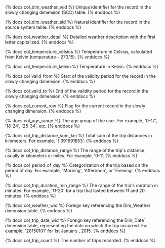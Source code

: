 {% docs col_dim_weather_wid %}
Unique identifier for the record in the slowly changing dimension (SCD) table.
{% enddocs %}

{% docs col_dim_weather_sid %}
Natural identifier for the record in the source system table.
{% enddocs %}

{% docs col_weather_detail %}
Detailed weather description with the first letter capitalized.
{% enddocs %}

{% docs col_temperature_celsius %}
Temperature in Celsius, calculated from Kelvin (temperature - 273.15).
{% enddocs %}

{% docs col_temperature_kelvin %}
Temperature in Kelvin.
{% enddocs %}

{% docs col_valid_from %}
Start of the validity period for the record in the slowly changing dimension.
{% enddocs %}

{% docs col_valid_to %}
End of the validity period for the record in the slowly changing dimension.
{% enddocs %}

{% docs col_current_row %}
Flag for the current record in the slowly changing dimension.
{% enddocs %}

{% docs col_age_range %}
The age group of the user. For example, '0-17', '18-24', '25-34', etc.
{% enddocs %}

{% docs col_trip_distance_sum_km %}
Total sum of the trip distances in kilometers. For example, '1.391691853'.
{% enddocs %}

{% docs col_trip_distance_range %}
The range of the trip's distance, usually in kilometers or miles. For example, '0-1'.
{% enddocs %}

{% docs col_period_of_day %}
Categorization of the trip based on the period of day. For example, 'Morning', 'Afternoon', or 'Evening'.
{% enddocs %}

{% docs col_trip_duration_min_range %}
The range of the trip's duration in minutes. For example, '11-20' for a trip that lasted between 11 and 20 minutes.
{% enddocs %}

{% docs col_weather_wid %}
Foreign key referencing the Dim_Weather dimension table.
{% enddocs %}

{% docs col_trip_date_wid %}
Foreign key referencing the Dim_Date` dimension table, representing the date on which the trip occurred. For example, '20150101' for 1st January , 2015.
{% enddocs %}

{% docs col_trip_count %}
The number of trips recorded.
{% enddocs %}
